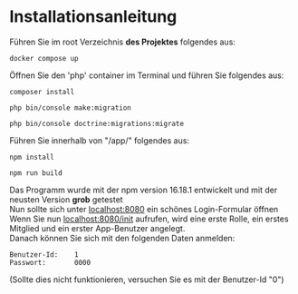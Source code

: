 # Installationsanleitung
Führen Sie im root Verzeichnis **des Projektes** folgendes aus:
```
docker compose up
```
Öffnen Sie den 'php' container im Terminal und führen Sie folgendes aus:
```
composer install
```
```
php bin/console make:migration
```
```
php bin/console doctrine:migrations:migrate
```
Führen Sie innerhalb von "/app/" folgendes aus:
```
npm install
```
```
npm run build
```
Das Programm wurde mit der npm version 16.18.1 entwickelt und mit der neusten Version **grob** getestet<br>
Nun sollte sich unter [localhost:8080](http://localhost:8080) ein schönes Login-Formular öffnen<br>
Wenn Sie nun [localhost:8080/init](http://localhost:8080/init) aufrufen, wird eine erste Rolle, ein erstes Mitglied und ein erster App-Benutzer angelegt.<br>
Danach können Sie sich mit den folgenden Daten anmelden:
```
Benutzer-Id:    1
Passwort:       0000
```
(Sollte dies nicht funktionieren, versuchen Sie es mit der Benutzer-Id "0")